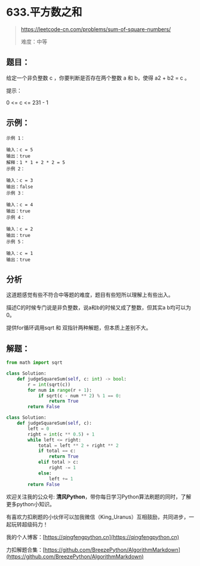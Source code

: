# 633.平方数之和
> https://leetcode-cn.com/problems/sum-of-square-numbers/
> 
> 难度：中等

## 题目：

给定一个非负整数 c ，你要判断是否存在两个整数 a 和 b，使得 a2 + b2 = c 。

提示：

0 <= c <= 231 - 1

## 示例：

```
示例 1：

输入：c = 5
输出：true
解释：1 * 1 + 2 * 2 = 5
示例 2：

输入：c = 3
输出：false
示例 3：

输入：c = 4
输出：true
示例 4：

输入：c = 2
输出：true
示例 5：

输入：c = 1
输出：true
```

## 分析

这道题感觉有些不符合中等题的难度，题目有些短所以理解上有些出入。

描述C的时候专门说是非负整数，说a和b的时候又成了整数，但其实a b均可以为0。

提供for循环调用sqrt 和 双指针两种解题，但本质上差别不大。


## 解题：

```python
from math import sqrt

class Solution:
    def judgeSquareSum(self, c: int) -> bool:
        r = int(sqrt(c))
        for num in range(r + 1):
            if sqrt(c - num ** 2) % 1 == 0:
                return True
        return False
```

```python
class Solution:
    def judgeSquareSum(self, c):
        left = 0
        right = int(c ** 0.5) + 1
        while left <= right:
            total = left ** 2 + right ** 2
            if total == c:
                return True
            elif total > c:
                right -= 1
            else:
                left += 1
        return False
```

欢迎关注我的公众号: **清风Python**，带你每日学习Python算法刷题的同时，了解更多python小知识。

有喜欢力扣刷题的小伙伴可以加我微信（King_Uranus）互相鼓励，共同进步，一起玩转超级码力！

我的个人博客：[https://qingfengpython.cn](https://qingfengpython.cn)

力扣解题合集：[https://github.com/BreezePython/AlgorithmMarkdown](https://github.com/BreezePython/AlgorithmMarkdown)